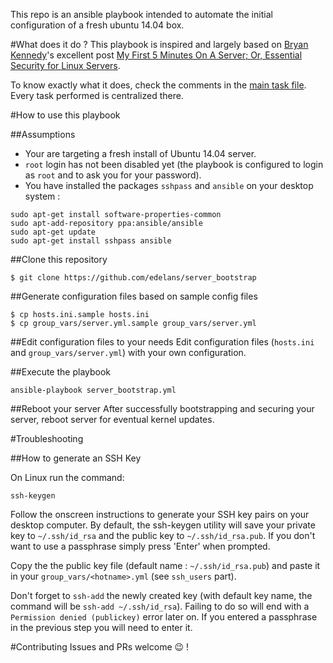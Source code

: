 This repo is an ansible playbook intended to automate the initial configuration of a fresh ubuntu 14.04 box.

#What does it do ?
This playbook is inspired and largely based on [Bryan Kennedy](http://plusbryan.com)'s excellent post [My First 5 Minutes On A Server; Or, Essential Security for Linux Servers](http://plusbryan.com/my-first-5-minutes-on-a-server-or-essential-security-for-linux-servers).

To know exactly what it does, check the comments in the [main task file](roles/bootstrap/tasks/main.yml). Every task performed is centralized there.

#How to use this playbook

##Assumptions

+ Your are targeting a fresh install of Ubuntu 14.04 server.
+ `root` login has not been disabled yet (the playbook is configured to login as `root` and to ask you for your password).
+ You have installed the packages `sshpass` and `ansible` on your desktop system :
```
sudo apt-get install software-properties-common
sudo apt-add-repository ppa:ansible/ansible
sudo apt-get update
sudo apt-get install sshpass ansible
```

##Clone this repository

```
$ git clone https://github.com/edelans/server_bootstrap
```

##Generate configuration files based on sample config files

```
$ cp hosts.ini.sample hosts.ini
$ cp group_vars/server.yml.sample group_vars/server.yml
```

##Edit configuration files to your needs
Edit configuration files (`hosts.ini` and `group_vars/server.yml`) with your own configuration.


##Execute the playbook

```
ansible-playbook server_bootstrap.yml
```

##Reboot your server
After successfully bootstrapping and securing your server, reboot server for eventual kernel updates.


#Troubleshooting

##How to generate an SSH Key

On Linux run the command:

    ssh-keygen

Follow the onscreen instructions to generate your SSH key pairs on your desktop computer. By default, the ssh-keygen utility will save your private key to `~/.ssh/id_rsa` and the public key to `~/.ssh/id_rsa.pub`. If you don't want to use a passphrase simply press 'Enter' when prompted.

Copy the the public key file (default name : `~/.ssh/id_rsa.pub`) and paste it in your `group_vars/<hotname>.yml` (see `ssh_users` part).

Don't forget to `ssh-add` the newly created key (with default key name, the command will be `ssh-add ~/.ssh/id_rsa`). Failing to do so will end with a `Permission denied (publickey)` error later on. If you entered a passphrase in the previous step you will need to enter it.

#Contributing
Issues and PRs welcome :wink: !
